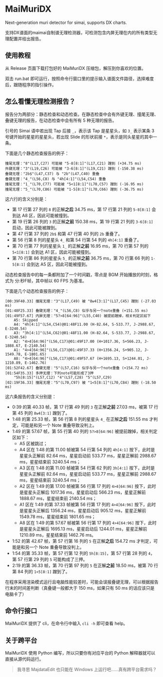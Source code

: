 # MaiMuriDX

Next-generation muri detector for simai, supports DX charts.

支持DX谱面的maimai自制谱无理检测器，可检测包含内屏无理在内的所有类型无理配置并给出报告。

## 使用教程

从 Release 页面下载打包好的 MaiMuriDX 压缩包，解压到你喜欢的位置。

双击 run.bat 即可运行，按照命令行窗口里的提示输入谱面文件路径，选择难度后，跟随程序的指引操作。

## 怎么看懂无理检测报告？

报告分为两部分：静态检查和动态检查。在静态检查中会有外键无理、撞尾无理、叠键无理的报告，在动态检查中会有所有 5 种无理的报告。

引号的 Simai 语中若出现 Tap 后接 `_`，表示该 Tap 是星星头，如 `3_` 表示某条 3 号键开始的星星的星星头，若出现 Slide 的形状前接 `*`，表示是同头星星的其中一条。

下面是几个静态检查报告的例子：

```
撞尾无理："8"(L17,C27) 可能被 "5-8[8:1]"(L17,C21) 蹭到 (+34.75 ms)
外键无理："3"(L19,C26) 可能被 "3-6[8:1]"(L19,C21) 蹭到 (-150.38 ms)
叠键无理："2b$"(L47,C37) 与 "2b"(L47,C40) 重叠
叠键无理："4_"(L56,C8) 与 "4h[4:1]"(L54,C54) 重叠
撞尾无理："1_"(L70,C77) 可能被 "5<1[8:1]"(L70,C57) 蹭到 (-16.95 ms)
撞尾无理："5_"(L70,C86) 可能被 "1-5[8:1]"(L70,C66) 蹭到 (-36.75 ms)
```

这六行的含义分别是：

- 第 17 行第 27 列的 `8` 的正解**之后** 34.75 ms，第 17 行第 21 列的 `5-8[8:1]` 会到达 A8 区，因此可能被撞到。
- 第 19 行第 26 列的 `3` 的正解**之前** 150.38 ms，第 19 行第 21 列的 `3-6[8:1]` 启动，因此可能被蹭到。
- 第 47 行第 37 列的 `2b$` 和第 47 行第 40 列的 `2b` 重叠了。
- 第 56 行第 8 列的星星头 `4_` 和第 54 行第 54 列的 `4h[4:1]` 重叠了。
- 第 70 行第 77 列的星星头 `1_` 的正解**之前** 16.95 ms，第 70 行第 57 列的 `5<1[8:1]` 会到达 A1 区，因此可能被撞到。
- 第 70 行第 86 列的星星头 `5_` 的正解**之前** 36.75 ms，第 70 行第 66 列的 `1-5[8:1]` 会到达 A5 区，因此可能被撞到。

动态检查报告中的每一条都附加了一个时间戳，零点是 BGM 开始播放的时刻，格式为 分:秒F帧，其中帧以 60 FPS 为基准。

下面是几个动态检查报告的例子：

```
[00:39F40.33] 撞尾无理："3"(L17,C49) 被 "8w4[3:1]"(L17,C45) 蹭到 (-27.03 ms)
[01:48F25.33] 叠键无理："4_"(L56,C8) 似乎与另一个note重叠 (+151.55 ms)
[01:49F57.67] 内屏无理："5?>8[64:96]"(L55,C40) 被提前蹭掉，相关判定区如下
    A5: Skipped
    A4: "4h[4:1]"(L54,C54)@01:48F11.00 (H-82.64, S-533.77, J-2988.67, E-3240.54)
    A3: "3h[4:1]"(L54,C62)@01:48F11.00 (H-82.64, S-533.77, J-2988.67, E-3240.54)
    A2: "4>4[64:96]"(L56,C17)@01:49F17.00 (H+1017.36, S+566.23, J-1888.67, E-2140.54)
    A1: "4>4[64:96]"(L56,C17)@01:49F37.33 (H+1356.24, S+905.12, J-1549.78, E-1801.65)
    A8: "4>4[64:96]"(L56,C17)@01:49F57.67 (H+1695.13, S+1244.01, J-1210.89, E-1462.76)
[01:52F42.67] 叠键无理："5"(L57,C16) 似乎与另一个note重叠 (+154.72 ms)
[01:54F35.33] 多押无理：下列note可能形成了3押
    "5h[8:15]"(L57,C12) "4"(L57,C28) "5"(L57,C29)
[02:19F36.33] 撞尾无理："5"(L70,C97) 被 "1<5[8:1]"(L70,C84) 蹭到 (-18.50 ms)
```

这六条报告的含义分别是：

- 0:39 的第 40.33 帧，第 17 行第 49 列的 `3` 在正解**之前** 27.03 ms，被第 17 行第 45 列的 `8w4[3:1]` 蹭到了。
- 1:48 的第 25.33 帧，第 56 行第 8 列的星星头 `4_` 在正解**之后** 151.55 ms 才判定，可能是和另一个 Note 重叠导致没判上。
- 1:49 的第 57.67 帧，第 55 行第 40 列的 `5?>8[64:96]` 被提前蹭掉，相关判定区如下：
    - A5 区被跳过；
    - A4 区在 1:48 的第 11.00 帧被第 54 行第 54 列的 `4h[4:1]` 按下，此时是星星头正解前 82.64 ms，星星启动前 533.77 ms，星星正解前 2988.67 ms，星星结束前 3240.54 ms；
    - A3 区在 1:48 的第 11.00 帧被第 54 行第 62 列的 `3h[4:1]` 按下，此时是星星头正解前 82.64 ms，星星启动前 533.77 ms，星星正解前 2988.67 ms，星星结束前 3240.54 ms；
    - A2 区在 1:49 的第 17.00 帧被第 56 行第 17 列的 `4>4[64:96]` 按下，此时是星星头正解后 1017.36 ms，星星启动后 566.23 ms，星星正解前 1888.67 ms，星星结束前 2140.54 ms；
    - A1 区在 1:49 的第 37.33 帧被第 56 行第 17 列的 `4>4[64:96]` 按下，此时是星星头正解后 1356.24 ms，星星启动后 905.12 ms，星星正解前 1549.78 ms，星星结束前 1801.65 ms；
    - A8 区在 1:49 的第 57.67 帧被第 56 行第 17 列的 `4>4[64:96]` 按下，此时是星星头正解后 1695.13 ms，星星启动后 1244.01 ms，星星正解前 1210.89 ms，星星结束前 1462.76 ms。
- 1:52 的第 42.67 帧，第 57 行第 16 列的 `5` 在正解**之后** 154.72 ms 才判定，可能是和另一个 Note 重叠导致没判上。
- 1:54 的第 35.33 帧，第 57 行第 12 列的 `5h[8:15]`，第 57 行第 28 列的 `4`，第 57 行第 29 列的 `5` 可能构成了三押。
- 2:19 的第 36.33 帧，第 70 行第 97 列的 `5` 在正解**之前** 18.50 ms，被第 70 行第 84 列的 `1<5[8:1]` 蹭到了。

在程序采用渲染模式运行且电脑性能较差时，可能会误报叠键无理，可以根据报告行末的时间差判断（真叠键一般都大于 150 ms，如果只有 50 ms 的话应该只是电脑卡了）

## 命令行接口

MaiMuriDX 提供了 cli，在命令行中输入 `cli -h` 即可查看 help。

## 关于跨平台

MaiMuriDX 使用 Python 编写，所以只要你有对应平台的 Python 解释器就可以直接从源代码运行。

> 我寻思 MajdataEdit 也只能在 Windows 上运行吧……真有跨平台需求吗？


